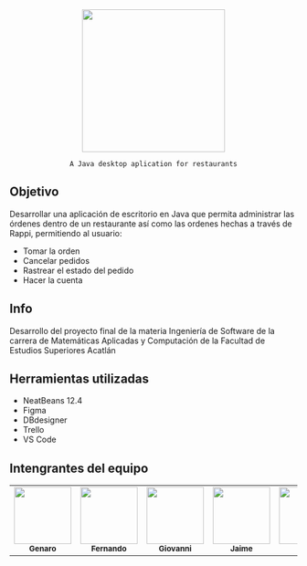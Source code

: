 <div align="center">

<img height="250px" src="https://user-images.githubusercontent.com/38491216/130723681-5b7327a1-809d-4fd2-b97a-b08310eed7e5.png" align="center" />

</div>

<div align="center">

	A Java desktop aplication for restaurants

</div>

## __Objetivo__

Desarrollar una aplicación de escritorio en Java que permita administrar las órdenes dentro de un restaurante así como las ordenes hechas a través de Rappi, permitiendo al usuario:

- Tomar la orden
- Cancelar pedidos
- Rastrear el estado del pedido
- Hacer la cuenta

## __Info__
Desarrollo del proyecto final de la materia Ingeniería de Software de la carrera de Matemáticas Aplicadas y Computación de la Facultad de Estudios Superiores Acatlán

## Herramientas utilizadas

- NeatBeans 12.4
- Figma
- DBdesigner
- Trello
- VS Code


## __Intengrantes del equipo__

<table align="center">
	<tr>
		<td align="center"><a href="https://github.com/GenaroGA"><img src="https://avatars.githubusercontent.com/u/88780201?v=4" width="100px;" alt=""/><br /><sub><b>Genaro</b></sub></a><br /></td>
		<td align="center"><a href="https://github.com/AtreyuLodbrok"><img src="https://avatars.githubusercontent.com/u/89424056?v=4" width="100px;" alt=""/><br /><sub><b>Fernando</b></sub></a><br /></td>
		<td align="center"><a href="https://github.com/Ichiniro"><img src="https://avatars.githubusercontent.com/u/38491216?v=4" width="100px;" alt=""/><br /><sub><b>Giovanni</b></sub></a><br /></td>
		<td align="center"><a href="https://github.com/Jaimemmp62"><img src="https://avatars.githubusercontent.com/u/88783801?s=400&u=817acd10897ca8207937773e6946020a3de13676&v=4" width="100px;" alt=""/><br /><sub><b>Jaime</b></sub></a><br /></td>
		<td align="center"><a href="https://github.com/PerlaAlmaraz"><img src="https://avatars.githubusercontent.com/u/89563940?v=4" width="100px;" alt=""/><br /><sub><b>Perla</b></sub></a><br /></td>
	</tr>
</table>